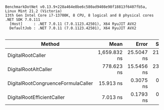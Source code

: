 ```

BenchmarkDotNet v0.13.9+228a464e8be6c580ad9408e98f18813f6407fb5a, Linux Mint 21.2 (Victoria)
13th Gen Intel Core i7-13700K, 8 CPU, 8 logical and 8 physical cores
.NET SDK 7.0.111
  [Host]     : .NET 7.0.11 (7.0.1123.42501), X64 RyuJIT AVX2
  DefaultJob : .NET 7.0.11 (7.0.1123.42501), X64 RyuJIT AVX2


```
| Method                             | Mean         | Error      | StdDev     | Gen0   | Allocated |
|----------------------------------- |-------------:|-----------:|-----------:|-------:|----------:|
| DigitalRootCaller                  | 1,659.832 ns | 25.5047 ns | 21.2975 ns | 0.1564 |    2456 B |
| DigitalRootAltCaller               |   778.623 ns | 15.5456 ns | 23.2680 ns | 0.0906 |    1432 B |
| DigitalRootCongruenceFormulaCaller |    15.913 ns |  0.3075 ns |  0.2876 ns |      - |         - |
| DigitalRootEfficientCaller         |     7.013 ns |  0.1793 ns |  0.4432 ns |      - |         - |
